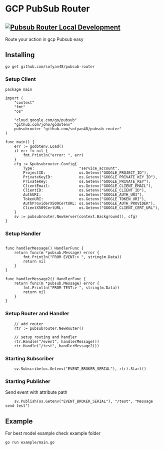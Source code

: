 # GCP PubSub Router
[![Pubsub Router Local Development](https://github.com/sofyan48/pubsub-router/actions/workflows/docker-image.yml/badge.svg?branch=master)](https://github.com/sofyan48/pubsub-router/actions/workflows/docker-image.yml)
---
Route your action in gcp Pubsub easy

## Installing
```
go get github.com/sofyan48/pubsub-router
```

### Setup Client 
``` Golang
package main

import (
	"context"
	"fmt"
	"os"

	"cloud.google.com/go/pubsub"
	"github.com/joho/godotenv"
	pubsubrouter "github.com/sofyan48/pubsub-router"
)

func main() {
	err := godotenv.Load()
	if err != nil {
		fmt.Println("error: ", err)
	}
	cfg := &pubsubrouter.Config{
		Type:                    "service_account",
		ProjectID:               os.Getenv("GOOGLE_PROJECT_ID"),
		PrivateKeyID:            os.Getenv("GOOGLE_PRIVATE_KEY_ID"),
		PrivateKey:              os.Getenv("GOOGLE_PRIVATE_KEY"),
		ClientEmail:             os.Getenv("GOOGLE_CLIENT_EMAIL"),
		ClientID:                os.Getenv("GOOGLE_CLIENT_ID"),
		AuthURI:                 os.Getenv("GOOGLE_AUTH_URI"),
		TokenURI:                os.Getenv("GOOGLE_TOKEN_URI"),
		AuthProviderX509CertURL: os.Getenv("GOOGLE_AUTH_PROVIDER"),
		ClientX509CertURL:       os.Getenv("GOOGLE_CLIENT_CERT_URL"),
	}
	sv := pubsubrouter.NewServer(context.Background(), cfg)
}

```
### Setup Handler 
``` Golang

func handlerMessage() HandlerFunc {
	return func(m *pubsub.Message) error {
		fmt.Println("FROM EVENT:> ", string(m.Data))
		return nil
	}
}

func handlerMessage2() HandlerFunc {
	return func(m *pubsub.Message) error {
		fmt.Println("FROM TEST:> ", string(m.Data))
		return nil
	}
}
```

### Setup Router and Handler
``` Golang
	// add router
	rtr := pubsubrouter.NewRouter()
	
	// setup routing and handler
	rtr.Handle("/event", handlerMessage())
	rtr.Handle("/test", handlerMessage2())

```
### Starting Subscriber
``` Golang
	sv.Subscribe(os.Getenv("EVENT_BROKER_SERIAL"), rtr).Start()
```
### Starting Publisher 
Send event with attribute path
``` Golang
	sv.Publish(os.Getenv("EVENT_BROKER_SERIAL"), "/test", "Message send test")
```

## Example
For best model example check example folder

```
go run example/main.go
```